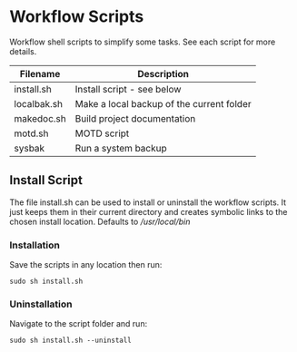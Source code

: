 # Workflow Scripts

Workflow shell scripts to simplify some tasks.  See each script for more details.

| Filename | Description |
| -------- | ----------- |
| install.sh | Install script - see below |
| localbak.sh | Make a local backup of the current folder |
| makedoc.sh | Build project documentation |
| motd.sh | MOTD script |
| sysbak | Run a system backup |

## Install Script

The file install.sh can be used to install or uninstall the workflow scripts.  It just keeps them in their current directory and creates symbolic links to the chosen install location.  Defaults to */usr/local/bin*

### Installation

Save the scripts in any location then run:

```
sudo sh install.sh
```

### Uninstallation

Navigate to the script folder and run:

```
sudo sh install.sh --uninstall
```
